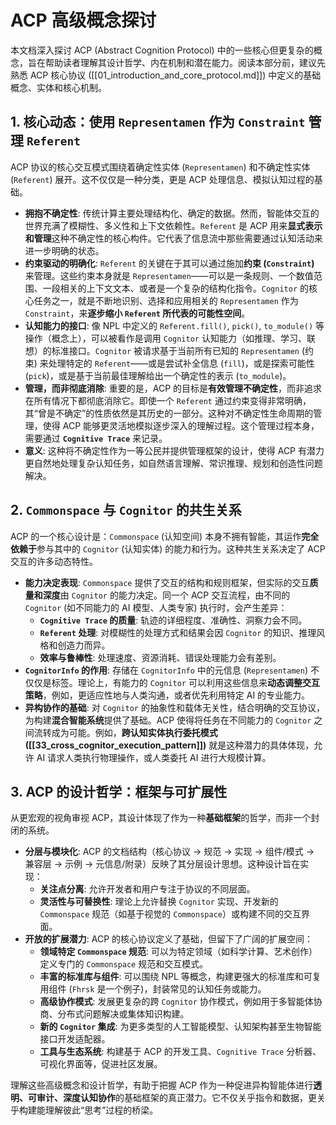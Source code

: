 # ACP 高级概念探讨

本文档深入探讨 ACP (Abstract Cognition Protocol) 中的一些核心但更复杂的概念，旨在帮助读者理解其设计哲学、内在机制和潜在能力。阅读本部分前，建议先熟悉 ACP 核心协议 ([[01_introduction_and_core_protocol.md]]) 中定义的基础概念、实体和核心机制。

## 1. 核心动态：使用 `Representamen` 作为 `Constraint` 管理 `Referent`

ACP 协议的核心交互模式围绕着确定性实体 (`Representamen`) 和不确定性实体 (`Referent`) 展开。这不仅仅是一种分类，更是 ACP 处理信息、模拟认知过程的基础。

*   **拥抱不确定性**: 传统计算主要处理结构化、确定的数据。然而，智能体交互的世界充满了模糊性、多义性和上下文依赖性。`Referent` 是 ACP 用来**显式表示和管理**这种不确定性的核心构件。它代表了信息流中那些需要通过认知活动来进一步明确的状态。
*   **约束驱动的明确化**: `Referent` 的关键在于其可以通过施加**约束 (`Constraint`)** 来管理。这些约束本身就是 `Representamen`——可以是一条规则、一个数值范围、一段相关的上下文文本、或者是一个复杂的结构化指令。`Cognitor` 的核心任务之一，就是不断地识别、选择和应用相关的 `Representamen` 作为 `Constraint`，来**逐步缩小 `Referent` 所代表的可能性空间**。
*   **认知能力的接口**: 像 NPL 中定义的 `Referent.fill()`, `pick()`, `to_module()` 等操作（概念上），可以被看作是调用 `Cognitor` 认知能力（如推理、学习、联想）的标准接口。`Cognitor` 被请求基于当前所有已知的 `Representamen` (约束) 来处理特定的 `Referent`——或是尝试补全信息 (`fill`)，或是探索可能性 (`pick`)，或是基于当前最佳理解给出一个确定性的表示 (`to_module`)。
*   **管理，而非彻底消除**: 重要的是，ACP 的目标是**有效管理不确定性**，而非追求在所有情况下都彻底消除它。即使一个 `Referent` 通过约束变得非常明确，其“曾是不确定”的性质依然是其历史的一部分。这种对不确定性生命周期的管理，使得 ACP 能够更灵活地模拟逐步深入的理解过程。这个管理过程本身，需要通过 **`Cognitive Trace`** 来记录。
*   **意义**: 这种将不确定性作为一等公民并提供管理框架的设计，使得 ACP 有潜力更自然地处理复杂认知任务，如自然语言理解、常识推理、规划和创造性问题解决。

## 2. `Commonspace` 与 `Cognitor` 的共生关系

ACP 的一个核心设计是：`Commonspace` (认知空间) 本身不拥有智能，其运作**完全依赖于**参与其中的 `Cognitor` (认知实体) 的能力和行为。这种共生关系决定了 ACP 交互的许多动态特性。

*   **能力决定表现**: `Commonspace` 提供了交互的结构和规则框架，但实际的交互**质量和深度**由 `Cognitor` 的能力决定。同一个 ACP 交互流程，由不同的 `Cognitor` (如不同能力的 AI 模型、人类专家) 执行时，会产生差异：
    *   **`Cognitive Trace` 的质量**: 轨迹的详细程度、准确性、洞察力会不同。
    *   **`Referent` 处理**: 对模糊性的处理方式和结果会因 `Cognitor` 的知识、推理风格和创造力而异。
    *   **效率与鲁棒性**: 处理速度、资源消耗、错误处理能力会有差别。
*   **`CognitorInfo` 的作用**: 存储在 `CognitorInfo` 中的元信息 (`Representamen`) 不仅仅是标签。理论上，有能力的 `Cognitor` 可以利用这些信息来**动态调整交互策略**，例如，更适应性地与人类沟通，或者优先利用特定 AI 的专业能力。
*   **异构协作的基础**: 对 `Cognitor` 的抽象性和载体无关性，结合明确的交互协议，为构建**混合智能系统**提供了基础。ACP 使得将任务在不同能力的 `Cognitor` 之间流转成为可能。例如，**跨认知实体执行委托模式 ([[33_cross_cognitor_execution_pattern]])** 就是这种潜力的具体体现，允许 AI 请求人类执行物理操作，或人类委托 AI 进行大规模计算。

## 3. ACP 的设计哲学：框架与可扩展性

从更宏观的视角审视 ACP，其设计体现了作为一种**基础框架**的哲学，而非一个封闭的系统。

*   **分层与模块化**: ACP 的文档结构（核心协议 -> 规范 -> 实现 -> 组件/模式 -> 兼容层 -> 示例 -> 元信息/附录）反映了其分层设计思想。这种设计旨在实现：
    *   **关注点分离**: 允许开发者和用户专注于协议的不同层面。
    *   **灵活性与可替换性**: 理论上允许替换 `Cognitor` 实现、开发新的 `Commonspace` 规范（如基于视觉的 `Commonspace`）或构建不同的交互界面。
*   **开放的扩展潜力**: ACP 的核心协议定义了基础，但留下了广阔的扩展空间：
    *   **领域特定 `Commonspace` 规范**: 可以为特定领域（如科学计算、艺术创作）定义专门的 `Commonspace` 规范和交互模式。
    *   **丰富的标准库与组件**: 可以围绕 NPL 等概念，构建更强大的标准库和可复用组件 (`Fhrsk` 是一个例子)，封装常见的认知任务或能力。
    *   **高级协作模式**: 发展更复杂的跨 `Cognitor` 协作模式，例如用于多智能体协商、分布式问题解决或集体知识构建。
    *   **新的 `Cognitor` 集成**: 为更多类型的人工智能模型、认知架构甚至生物智能接口开发适配器。
    *   **工具与生态系统**: 构建基于 ACP 的开发工具、`Cognitive Trace` 分析器、可视化界面等，促进社区发展。

理解这些高级概念和设计哲学，有助于把握 ACP 作为一种促进异构智能体进行**透明、可审计、深度认知协作**的基础框架的真正潜力。它不仅关乎指令和数据，更关乎构建能理解彼此“思考”过程的桥梁。